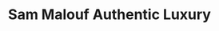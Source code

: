 ---
title: "Sam Malouf Authentic Luxury"
url: /burlingame/sam-malouf-authentic-luxury/
shop: Kleidung
---